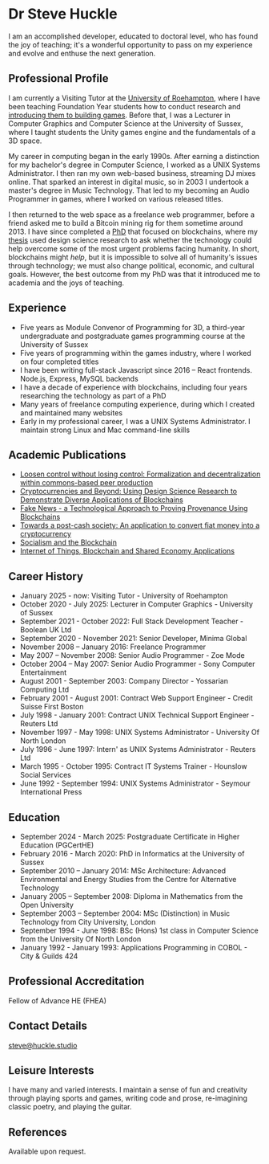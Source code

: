 # Dr Steve Huckle

I am an accomplished developer, educated to doctoral level, who has found the joy of teaching; it's a wonderful opportunity to pass on my experience and evolve and enthuse the next generation.

## Professional Profile

I am currently a Visiting Tutor at the [University of Roehampton](https://www.roehampton.ac.uk/), where I have been teaching Foundation Year students how to conduct research and [introducing them to building games](https://github.com/glowkeeper/IntroToBuilding3DGamesInUnity). Before that, I was a Lecturer in Computer Graphics and Computer Science at the University of Sussex, where I taught students the Unity games engine and the fundamentals of a 3D space.

My career in computing began in the early 1990s. After earning a distinction for my bachelor's degree in Computer Science, I worked as a UNIX Systems Administrator. I then ran my own web-based business, streaming DJ mixes online. That sparked an interest in digital music, so in 2003 I undertook a master's degree in Music Technology. That led to my becoming an Audio Programmer in games, where I worked on various released titles.

I then returned to the web space as a freelance web programmer, before a friend asked me to build a Bitcoin mining rig for them sometime around 2013. I have since completed a [PhD](/academia/phd) that focused on blockchains, where my [thesis](/assets/docs/pHDThesis.pdf) used design science research to ask whether the technology could help overcome some of the most urgent problems facing humanity. In short, blockchains might _help_, but it is impossible to solve all of humanity's issues through technology; we must also change political, economic, and cultural goals. However, the best outcome from my PhD was that it introduced me to academia and the joys of teaching.

## Experience

- Five years as Module Convenor of Programming for 3D, a third-year undergraduate and postgraduate games programming course at the University of Sussex
- Five years of programming within the games industry, where I worked on four completed titles
- I have been writing full-stack Javascript since 2016 – React frontends. Node.js, Express, MySQL backends
- I have a decade of experience with blockchains, including four years researching the technology as part of a PhD
- Many years of freelance computing experience, during which I created and maintained many websites
- Early in my professional career, I was a UNIX Systems Administrator. I maintain strong Linux and Mac command-line skills

## Academic Publications

- [Loosen control without losing control: Formalization and decentralization within commons-based peer production](https://doi.org/10.1002/asi.24393)
- [Cryptocurrencies and Beyond: Using Design Science Research to Demonstrate Diverse Applications of Blockchains](http://sro.sussex.ac.uk/id/eprint/90377/)
- [Fake News - a Technological Approach to Proving Provenance Using Blockchains](https://doi.org/10.1089/big.2017.0071)
- [Towards a post-cash society: An application to convert fiat money into a cryptocurrency](http://firstmonday.org/ojs/index.php/fm/article/view/7410/6003)
- [Socialism and the Blockchain](http://www.mdpi.com/1999-5903/8/4/49)
- [Internet of Things, Blockchain and Shared Economy Applications](http://dx.doi.org/10.1016/j.procs.2016.09.074)

## Career History

- January 2025 - now: Visiting Tutor - University of Roehampton
- October 2020 - July 2025: Lecturer in Computer Graphics - University of Sussex
- September 2021 - October 2022: Full Stack Development Teacher - Boolean UK Ltd
- September 2020 - November 2021: Senior Developer, Minima Global
- November 2008 – January 2016: Freelance Programmer
- May 2007 – November 2008: Senior Audio Programmer - Zoe Mode
- October 2004 – May 2007: Senior Audio Programmer - Sony Computer Entertainment
- August 2001 - September 2003: Company Director - Yossarian Computing Ltd
- February 2001 - August 2001: Contract Web Support Engineer - Credit Suisse First Boston
- July 1998 - January 2001: Contract UNIX Technical Support Engineer - Reuters Ltd
- November 1997 - May 1998: UNIX Systems Administrator - University Of North London
- July 1996 - June 1997: Intern' as UNIX Systems Administrator - Reuters Ltd
- March 1995 - October 1995: Contract IT Systems Trainer - Hounslow Social Services
- June 1992 - September 1994: UNIX Systems Administrator - Seymour International Press

## Education

- September 2024 - March 2025: Postgraduate Certificate in Higher Education (PGCertHE)
- February 2016 - March 2020: PhD in Informatics at the University of Sussex
- September 2010 – January 2014: MSc Architecture: Advanced Environmental and Energy Studies from the Centre for Alternative Technology
- January 2005 – September 2008: Diploma in Mathematics from the Open University
- September 2003 – September 2004: MSc (Distinction) in Music Technology from City University, London
- September 1994 - June 1998: BSc (Hons) 1st class in Computer Science from the University Of North London
- January 1992 - January 1993: Applications Programming in COBOL - City & Guilds 424

## Professional Accreditation

Fellow of Advance HE (FHEA)

## Contact Details

<steve@huckle.studio>

## Leisure Interests

I have many and varied interests. I maintain a sense of fun and creativity through playing sports and games, writing code and prose, re-imagining classic poetry, and playing the guitar.

## References

Available upon request.
